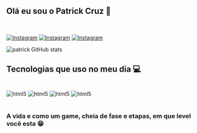 ## Olá eu sou o Patrick Cruz 👾

<br/>

[![Instagram](https://img.shields.io/badge/Instagram-E4405F?style=for-the-badge&logo=instagram&logoColor=white)](https://www.instagram.com/patrick_ccruz/)
[![Instagram](https://img.shields.io/badge/Twitter-1DA1F2?style=for-the-badge&logo=twitter&logoColor=white)](https://twitter.com/PatrickCcruz)
[![Instagram](https://img.shields.io/badge/Twitch-9146FF?style=for-the-badge&logo=twitch&logoColor=white)](https://www.twitch.tv/samuel_castrorp)

![patrick GitHub stats](https://github-readme-stats.vercel.app/api?username=Sarin34&show_icons=true&theme=tokyonight)


## Tecnologias que uso no meu dia 💻

<div style= "display: inine_block"><br/>
    <img align="center" alt="html5" src="https://img.shields.io/badge/JavaScript-F7DF1E?style=for-the-badge&logo=javascript&logoColor=black" />
     <img align="center" alt="html5" src="https://img.shields.io/badge/Lua-2C2D72?style=for-the-badge&logo=lua&logoColor=white" />
     <img align="center" alt="html5" src="https://img.shields.io/badge/MySQL-00000F?style=for-the-badge&logo=mysql&logoColor=white" />
     <img align="center" alt="html5" src="https://img.shields.io/badge/Node.js-43853D?style=for-the-badge&logo=node.js&logoColor=white" />
</div><br/>

### A vida e como um game, cheia de fase e etapas, em que level você esta 😁
